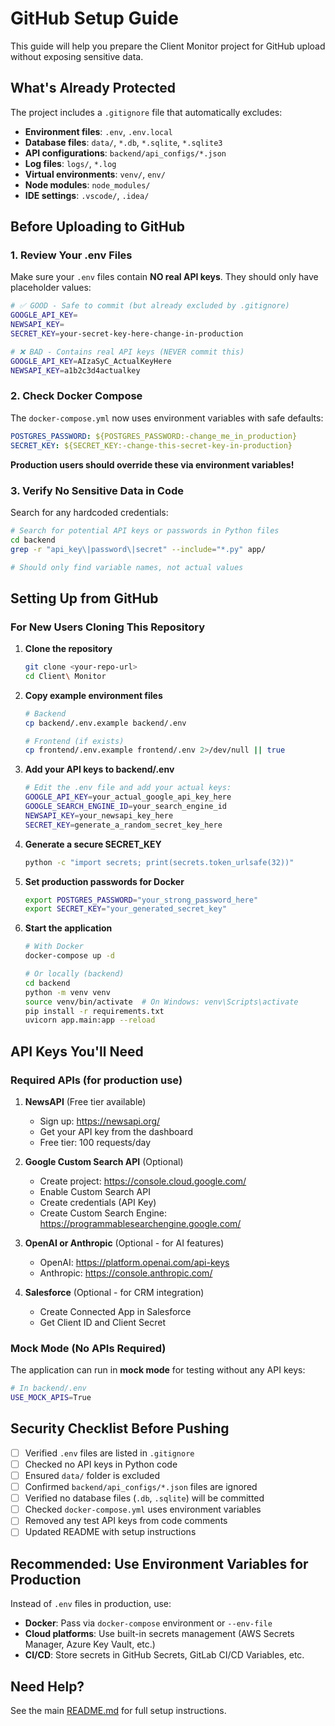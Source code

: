 # GitHub Setup Guide

This guide will help you prepare the Client Monitor project for GitHub upload without exposing sensitive data.

## What's Already Protected

The project includes a `.gitignore` file that automatically excludes:

- **Environment files**: `.env`, `.env.local`
- **Database files**: `data/`, `*.db`, `*.sqlite`, `*.sqlite3`
- **API configurations**: `backend/api_configs/*.json`
- **Log files**: `logs/`, `*.log`
- **Virtual environments**: `venv/`, `env/`
- **Node modules**: `node_modules/`
- **IDE settings**: `.vscode/`, `.idea/`

## Before Uploading to GitHub

### 1. Review Your .env Files

Make sure your `.env` files contain **NO real API keys**. They should only have placeholder values:

```bash
# ✅ GOOD - Safe to commit (but already excluded by .gitignore)
GOOGLE_API_KEY=
NEWSAPI_KEY=
SECRET_KEY=your-secret-key-here-change-in-production

# ❌ BAD - Contains real API keys (NEVER commit this)
GOOGLE_API_KEY=AIzaSyC_ActualKeyHere
NEWSAPI_KEY=a1b2c3d4actualkey
```

### 2. Check Docker Compose

The `docker-compose.yml` now uses environment variables with safe defaults:

```yaml
POSTGRES_PASSWORD: ${POSTGRES_PASSWORD:-change_me_in_production}
SECRET_KEY: ${SECRET_KEY:-change-this-secret-key-in-production}
```

**Production users should override these via environment variables!**

### 3. Verify No Sensitive Data in Code

Search for any hardcoded credentials:

```bash
# Search for potential API keys or passwords in Python files
cd backend
grep -r "api_key\|password\|secret" --include="*.py" app/

# Should only find variable names, not actual values
```

## Setting Up from GitHub

### For New Users Cloning This Repository

1. **Clone the repository**
   ```bash
   git clone <your-repo-url>
   cd Client\ Monitor
   ```

2. **Copy example environment files**
   ```bash
   # Backend
   cp backend/.env.example backend/.env

   # Frontend (if exists)
   cp frontend/.env.example frontend/.env 2>/dev/null || true
   ```

3. **Add your API keys to backend/.env**
   ```bash
   # Edit the .env file and add your actual keys:
   GOOGLE_API_KEY=your_actual_google_api_key_here
   GOOGLE_SEARCH_ENGINE_ID=your_search_engine_id
   NEWSAPI_KEY=your_newsapi_key_here
   SECRET_KEY=generate_a_random_secret_key_here
   ```

4. **Generate a secure SECRET_KEY**
   ```bash
   python -c "import secrets; print(secrets.token_urlsafe(32))"
   ```

5. **Set production passwords for Docker**
   ```bash
   export POSTGRES_PASSWORD="your_strong_password_here"
   export SECRET_KEY="your_generated_secret_key"
   ```

6. **Start the application**
   ```bash
   # With Docker
   docker-compose up -d

   # Or locally (backend)
   cd backend
   python -m venv venv
   source venv/bin/activate  # On Windows: venv\Scripts\activate
   pip install -r requirements.txt
   uvicorn app.main:app --reload
   ```

## API Keys You'll Need

### Required APIs (for production use)

1. **NewsAPI** (Free tier available)
   - Sign up: https://newsapi.org/
   - Get your API key from the dashboard
   - Free tier: 100 requests/day

2. **Google Custom Search API** (Optional)
   - Create project: https://console.cloud.google.com/
   - Enable Custom Search API
   - Create credentials (API Key)
   - Create Custom Search Engine: https://programmablesearchengine.google.com/

3. **OpenAI or Anthropic** (Optional - for AI features)
   - OpenAI: https://platform.openai.com/api-keys
   - Anthropic: https://console.anthropic.com/

4. **Salesforce** (Optional - for CRM integration)
   - Create Connected App in Salesforce
   - Get Client ID and Client Secret

### Mock Mode (No APIs Required)

The application can run in **mock mode** for testing without any API keys:

```bash
# In backend/.env
USE_MOCK_APIS=True
```

## Security Checklist Before Pushing

- [ ] Verified `.env` files are listed in `.gitignore`
- [ ] Checked no API keys in Python code
- [ ] Ensured `data/` folder is excluded
- [ ] Confirmed `backend/api_configs/*.json` files are ignored
- [ ] Verified no database files (`.db`, `.sqlite`) will be committed
- [ ] Checked `docker-compose.yml` uses environment variables
- [ ] Removed any test API keys from code comments
- [ ] Updated README with setup instructions

## Recommended: Use Environment Variables for Production

Instead of `.env` files in production, use:

- **Docker**: Pass via `docker-compose` environment or `--env-file`
- **Cloud platforms**: Use built-in secrets management (AWS Secrets Manager, Azure Key Vault, etc.)
- **CI/CD**: Store secrets in GitHub Secrets, GitLab CI/CD Variables, etc.

## Need Help?

See the main [README.md](README.md) for full setup instructions.
